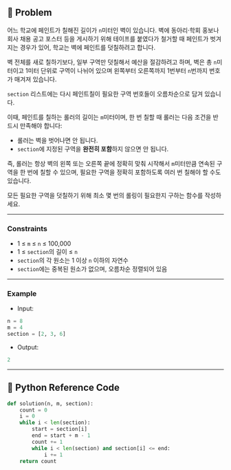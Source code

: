 ## 🧠 Problem
어느 학교에 페인트가 칠해진 길이가 `n`미터인 벽이 있습니다. 벽에 동아리·학회 홍보나 회사 채용 공고 포스터 등을 게시하기 위해 테이프를 붙였다가 철거할 때 페인트가 벗겨지는 경우가 있어, 학교는 벽에 페인트를 덧칠하려고 합니다.

벽 전체를 새로 칠하기보다, 일부 구역만 덧칠해서 예산을 절감하려고 하며, 벽은 총 `n`미터이고 1미터 단위로 구역이 나뉘어 있으며 왼쪽부터 오른쪽까지 1번부터 `n`번까지 번호가 매겨져 있습니다.

`section` 리스트에는 다시 페인트칠이 필요한 구역 번호들이 오름차순으로 담겨 있습니다.

이때, 페인트를 칠하는 롤러의 길이는 `m`미터이며, 한 번 칠할 때 롤러는 다음 조건을 반드시 만족해야 합니다:
- 롤러는 벽을 벗어나면 안 됩니다.
- `section`에 지정된 구역을 **완전히 포함**하지 않으면 안 됩니다.

즉, 롤러는 항상 벽의 왼쪽 또는 오른쪽 끝에 정확히 맞춰 시작해서 `m`미터만큼 연속된 구역을 한 번에 칠할 수 있으며, 필요한 구역을 정확히 포함하도록 여러 번 칠해야 할 수도 있습니다.

모든 필요한 구역을 덧칠하기 위해 최소 몇 번의 롤링이 필요한지 구하는 함수를 작성하세요.

---

### Constraints
- 1 ≤ `m` ≤ `n` ≤ 100,000
- 1 ≤ `section`의 길이 ≤ `n`
- `section`의 각 원소는 1 이상 `n` 이하의 자연수
- `section`에는 중복된 원소가 없으며, 오름차순 정렬되어 있음

---

### Example

- Input:
```python
n = 8
m = 4
section = [2, 3, 6]
```

- Output:
```python
2
```

---

## 🐍 Python Reference Code
```python
def solution(n, m, section):
    count = 0
    i = 0
    while i < len(section):
        start = section[i]
        end = start + m - 1
        count += 1
        while i < len(section) and section[i] <= end:
            i += 1
    return count
```
